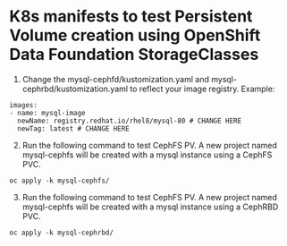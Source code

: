 
# K8s manifests to test Persistent Volume creation using OpenShift Data Foundation StorageClasses

1. Change the mysql-cephfd/kustomization.yaml and mysql-cephrbd/kustomization.yaml to reflect your image registry. Example:

```
images:
- name: mysql-image
  newName: registry.redhat.io/rhel8/mysql-80 # CHANGE HERE
  newTag: latest # CHANGE HERE
```

2. Run the following command to test CephFS PV. A new project named mysql-cephfs will be created with a mysql instance using a CephFS PVC.

```
oc apply -k mysql-cephfs/
```

3. Run the following command to test CephFS PV. A new project named mysql-cephfs will be created with a mysql instance using a CephRBD PVC.

```
oc apply -k mysql-cephrbd/
```

